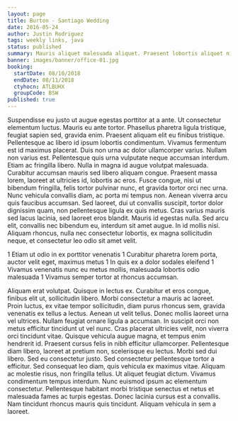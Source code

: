 ```yaml
---
layout: page
title: Burton - Santiago Wedding
date: 2016-05-24
author: Justin Rodriguez
tags: weekly links, java
status: published
summary: Mauris aliquet malesuada aliquet. Praesent lobortis aliquet nibh.
banner: images/banner/office-01.jpg
booking:
  startDate: 08/10/2018
  endDate: 08/11/2018
  ctyhocn: ATLBUHX
  groupCode: BSW
published: true
---
```

Suspendisse eu justo ut augue egestas porttitor at a ante. Ut consectetur elementum luctus. Mauris eu ante tortor. Phasellus pharetra ligula tristique, feugiat sapien sed, gravida enim. Praesent aliquam elit eu finibus tristique. Pellentesque ac libero id ipsum lobortis condimentum. Vivamus fermentum est id maximus placerat. Duis non urna ac dolor ullamcorper varius. Nullam non varius est. Pellentesque quis urna vulputate neque accumsan interdum. Etiam ac fringilla libero.
Nulla in magna id augue volutpat malesuada. Curabitur accumsan mauris sed libero aliquam congue. Praesent massa lorem, laoreet at ultricies id, lobortis ac eros. Fusce congue, nisi ut bibendum fringilla, felis tortor pulvinar nunc, et gravida tortor orci nec urna. Nunc vehicula convallis diam, ac porta mi tempus non. Aenean viverra arcu quis faucibus accumsan. Sed laoreet, dui ut convallis suscipit, tortor dolor dignissim quam, non pellentesque ligula ex quis metus. Cras varius mauris sed lacus lacinia, sed laoreet eros blandit. Mauris id egestas nulla. Sed arcu elit, convallis nec bibendum eu, interdum sit amet augue. In id mollis nisi. Aliquam rhoncus, nulla nec consectetur lobortis, ex magna sollicitudin neque, et consectetur leo odio sit amet velit.

1 Etiam ut odio in ex porttitor venenatis
1 Curabitur pharetra lorem porta, auctor velit eget, maximus metus
1 In quis ex a dolor sodales eleifend
1 Vivamus venenatis nunc eu metus mollis, malesuada lobortis odio malesuada
1 Vivamus semper tortor at rhoncus accumsan.

Aliquam erat volutpat. Quisque in lectus ex. Curabitur et eros congue, finibus elit ut, sollicitudin libero. Morbi consectetur a mauris ac laoreet. Proin luctus, ex vitae tempor sollicitudin, diam purus rhoncus sem, gravida venenatis ex tellus a lectus. Aenean ut velit tellus. Donec mollis laoreet urna vel ultrices. Nullam feugiat ornare ligula a accumsan. In suscipit orci non metus efficitur tincidunt ut vel nunc. Cras placerat ultricies velit, non viverra orci tincidunt vitae. Quisque vehicula augue magna, et tempus enim hendrerit id. Praesent cursus felis in nibh efficitur ullamcorper. Pellentesque diam libero, laoreet at pretium non, scelerisque eu lectus. Morbi sed dui libero. Sed eu consectetur justo.
Sed consectetur pellentesque tortor a efficitur. Sed consequat leo diam, quis vehicula ex maximus vitae. Aliquam ac molestie risus, non fringilla tellus. Ut aliquet feugiat dictum. Vivamus condimentum tempus interdum. Nunc euismod ipsum ac elementum consectetur. Pellentesque habitant morbi tristique senectus et netus et malesuada fames ac turpis egestas. Donec lacinia cursus est a convallis. Nam tincidunt rhoncus mauris quis tincidunt. Aliquam vehicula in sem a laoreet.

